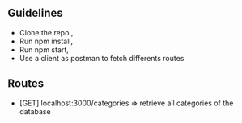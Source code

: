 
## Guidelines

- Clone the repo ,
- Run npm install,
- Run npm start,
- Use a client as postman to fetch differents routes

## Routes
- [GET] localhost:3000/categories => retrieve all categories of the database
